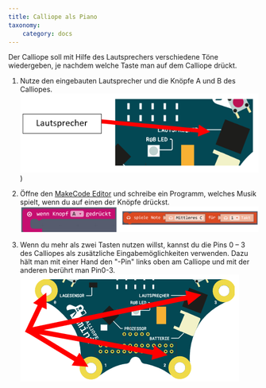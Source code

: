 ```yaml
---
title: Calliope als Piano
taxonomy:
    category: docs
---
```


Der Calliope soll mit Hilfe des Lautsprechers verschiedene Töne wiedergeben, je nachdem welche Taste man auf dem Calliope drückt.

1. Nutze den eingebauten Lautsprecher und die Knöpfe A und B des Calliopes.
![alt](./laut.png))

2. Öffne den [MakeCode Editor](https://makecode.calliope.cc/beta) und schreibe ein Programm, welches Musik spielt, wenn du auf einen der Knöpfe drückst.
![alt](./kombi.png)

3. Wenn du mehr als zwei Tasten nutzen willst, kannst du die Pins 0 – 3 des Calliopes als zusätzliche Eingabemöglichkeiten verwenden. Dazu hält man mit einer Hand den "-Pin" links oben am Calliope und mit der anderen berührt man Pin0-3.
![alt](./multibutton.png)


